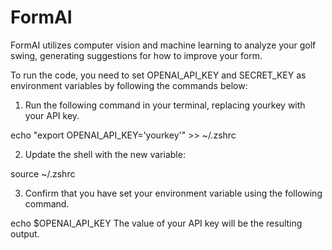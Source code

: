 # FormAI
FormAI utilizes computer vision and machine learning to analyze your golf swing, generating suggestions for how to improve your form.

To run the code, you need to set OPENAI_API_KEY and SECRET_KEY as environment variables by following the commands below: 
1. Run the following command in your terminal, replacing yourkey with your API key. 

echo "export OPENAI_API_KEY='yourkey'" >> ~/.zshrc
 

2. Update the shell with the new variable:

source ~/.zshrc
 

3. Confirm that you have set your environment variable using the following command. 

echo $OPENAI_API_KEY
The value of your API key will be the resulting output.
